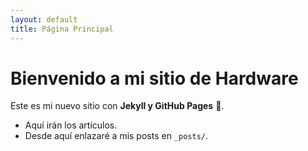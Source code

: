 ```yaml
---
layout: default
title: Página Principal
---
```


# Bienvenido a mi sitio de Hardware

Este es mi nuevo sitio con **Jekyll y GitHub Pages** 🚀.

- Aquí irán los artículos.
- Desde aquí enlazaré a mis posts en `_posts/`.
